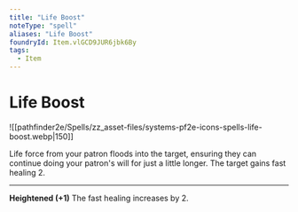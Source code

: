 ```yaml
---
title: "Life Boost"
noteType: "spell"
aliases: "Life Boost"
foundryId: Item.vlGCD9JUR6jbk6By
tags:
  - Item
---
```


# Life Boost
![[pathfinder2e/Spells/zz_asset-files/systems-pf2e-icons-spells-life-boost.webp|150]]

Life force from your patron floods into the target, ensuring they can continue doing your patron's will for just a little longer. The target gains fast healing 2.

* * *

**Heightened (+1)** The fast healing increases by 2.
